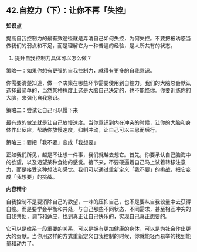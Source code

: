 ## 42.自控力（下）：让你不再「失控」
**知识点**


提高自我控制力的最有效途径就是弄清自己如何失控，为何失控。不要把被诱惑当做我们的弱点和不足，而是理解它为一种普遍的经验，是人所共有的状态。


1. 提升自我控制力具体可以怎么做？

策略一：如果你想有更强的自我控制力，就得有更多的自我意识。


你需要清楚知道，做一个决策在哪些环节需要使用到自控力。我们的大脑总会默认选择最简单的，当然某种程度上这是大脑自己决定的，也不能怪你。你要训练你的大脑，来强化自我意识。


策略二：尝试让自己可以慢下来


最有效的做法就是让自己放慢速度。当你意识到内在冲突的时候，让你的大脑和身体作出反应，帮助你放慢速度，抑制冲动，让自己可以三思而后行。


策略三：要把「我不要」变成「我想要」


正如我们所见，越是不让想一件事，我们就越去想它。首先，你要承认自己脑海中的欲望，以及渴望某种食物的感觉。接下来，不要硬逼着自己马上试着转移注意力，而是接受这种想法和感觉。我们可以通过重新定义「我不要」的挑战，把它变成「我想要」的挑战。


**内容精华**


自我控制不是要消除自己的欲望，一味的压抑自己，也不是要从自我较量中去获得自控。而是要学会平衡和共处，与自己那些不同状态，不同需求，甚至相互冲突的自我共处，调节和适应，找到真正让自己快乐的，实现自己真正想要的。


它可以是维系一段重要的关系，可以是拥有更加健康的身体，可以是为社会作出更大的贡献。当你用这样的方式重新定义自我控制的时候，你就能轻而易举的找到能量和动力了。


